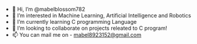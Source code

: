 - 👋 Hi, I’m @mabelblossom782
- 👀 I’m interested in Machine Learning, Artificial Intelligence and Robotics
- 🌱 I’m currently learning C programming Language 
- 💞️ I’m looking to collaborate on projects releated to C program!
- 📫 You can mail me on - mabel8923152@gmail.com

<!---
mabelblossom782/mabelblossom782 is a ✨ special ✨ repository because its `README.md` (this file) appears on your GitHub profile.
You can click the Preview link to take a look at your changes.
--->
